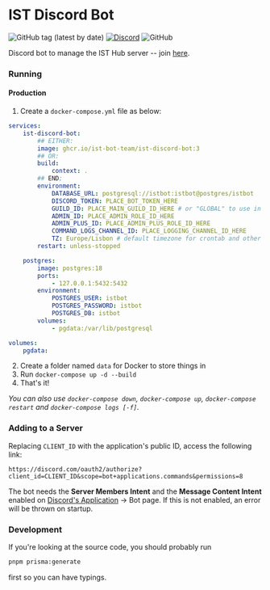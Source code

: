 # IST Discord Bot

![GitHub tag (latest by date)](https://img.shields.io/github/v/tag/ist-bot-team/ist-discord-bot?label=version)
[![Discord](https://img.shields.io/discord/759576132227694642?label=discord&logo=discord)](https://discord.leic.pt)
![GitHub](https://img.shields.io/github/license/ist-bot-team/ist-discord-bot)

Discord bot to manage the IST Hub server -- join [here](https://discord.leic.pt).

### Running

#### Production

1. Create a `docker-compose.yml` file as below:

```yaml
services:
    ist-discord-bot:
        ## EITHER:
        image: ghcr.io/ist-bot-team/ist-discord-bot:3
        ## OR:
        build:
            context: .
        ## END;
        environment:
            DATABASE_URL: postgresql://istbot:istbot@postgres/istbot
            DISCORD_TOKEN: PLACE_BOT_TOKEN_HERE
            GUILD_ID: PLACE_MAIN_GUILD_ID_HERE # or "GLOBAL" to use in multiple guilds (1hr roll-out time)
            ADMIN_ID: PLACE_ADMIN_ROLE_ID_HERE
            ADMIN_PLUS_ID: PLACE_ADMIN_PLUS_ROLE_ID_HERE
            COMMAND_LOGS_CHANNEL_ID: PLACE_LOGGING_CHANNEL_ID_HERE
            TZ: Europe/Lisbon # default timezone for crontab and other date related stuff
        restart: unless-stopped

    postgres:
        image: postgres:18
        ports:
            - 127.0.0.1:5432:5432
        environment:
            POSTGRES_USER: istbot
            POSTGRES_PASSWORD: istbot
            POSTGRES_DB: istbot
        volumes:
            - pgdata:/var/lib/postgresql

volumes:
    pgdata:
```

2. Create a folder named `data` for Docker to store things in
3. Run `docker-compose up -d --build`
4. That's it!

_You can also use `docker-compose down`, `docker-compose up`, `docker-compose restart` and `docker-compose logs [-f]`._

### Adding to a Server

Replacing `CLIENT_ID` with the application's public ID, access the following link:

```
https://discord.com/oauth2/authorize?client_id=CLIENT_ID&scope=bot+applications.commands&permissions=8
```

The bot needs the **Server Members Intent** and the **Message Content Intent** enabled
on [Discord's Application](https://discord.com/developers/applications) -> Bot page.
If this is not enabled, an error will be thrown on startup.

### Development

If you're looking at the source code, you should probably run

```sh
pnpm prisma:generate
```

first so you can have typings.
